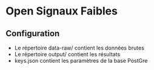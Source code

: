 
# Open Signaux Faibles

## Configuration

- Le répertoire data-raw/ contient les données brutes
- Le répertoire output/ contient les résultats
- keys.json contient les paramètres de la base PostGre

